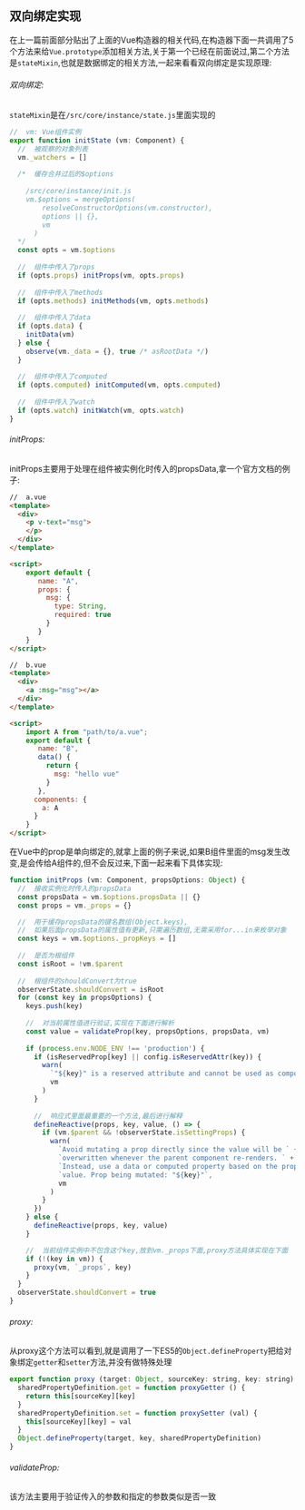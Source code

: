 ## 双向绑定实现

在上一篇前面部分贴出了上面的Vue构造器的相关代码,在构造器下面一共调用了5个方法来给```Vue.prototype```添加相关方法,关于第一个已经在前面说过,第二个方法是```stateMixin```,也就是数据绑定的相关方法,一起来看看双向绑定是实现原理:

###### 双向绑定:

```stateMixin```是在```/src/core/instance/state.js```里面实现的



```javascript
//	vm: Vue组件实例
export function initState (vm: Component) {
  //  被观察的对象列表
  vm._watchers = []
  
  /*  缓存合并过后的$options
  
  	/src/core/instance/init.js
  	vm.$options = mergeOptions(
        resolveConstructorOptions(vm.constructor),
        options || {},
        vm
      )
  */
  const opts = vm.$options
  
  //  组件中传入了props
  if (opts.props) initProps(vm, opts.props)
  
  //  组件中传入了methods
  if (opts.methods) initMethods(vm, opts.methods)
  
  //  组件中传入了data
  if (opts.data) {
    initData(vm)
  } else {
    observe(vm._data = {}, true /* asRootData */)
  }
  
  //  组件中传入了computed
  if (opts.computed) initComputed(vm, opts.computed)
  
  //  组件中传入了watch
  if (opts.watch) initWatch(vm, opts.watch)
}
```



###### initProps:

initProps主要用于处理在组件被实例化时传入的propsData,拿一个官方文档的例子:

```html
//	a.vue
<template>
  <div>
  	<p v-text="msg">
    </p>
  </div>
</template>

<script>
	export default {
       name: "A",
       props: {
         msg: {
           type: String,
           required: true
         }
       }
	}
</script>

//	b.vue
<template>
  <div>
  	<a :msg="msg"></a>
  </div>
</template>

<script>
  	import A from "path/to/a.vue";
	export default {
       name: "B",
       data() {
         return {
           msg: "hello vue"
         }
       },
      components: {
        a: A
      }
	}
</script>


```

在Vue中的prop是单向绑定的,就拿上面的例子来说,如果B组件里面的msg发生改变,是会传给A组件的,但不会反过来,下面一起来看下具体实现:

```javascript
function initProps (vm: Component, propsOptions: Object) {
  //  接收实例化时传入的propsData
  const propsData = vm.$options.propsData || {}
  const props = vm._props = {}

  //  用于缓存propsData的键名数组(Object.keys),
  //  如果后面propsData的属性值有更新,只需遍历数组,无需采用for...in来枚举对象
  const keys = vm.$options._propKeys = []
  
  //  是否为根组件
  const isRoot = !vm.$parent
  
  //  根组件的shouldConvert为true
  observerState.shouldConvert = isRoot
  for (const key in propsOptions) {
    keys.push(key)
    
    //  对当前属性值进行验证,实现在下面进行解析
    const value = validateProp(key, propsOptions, propsData, vm)
    
    if (process.env.NODE_ENV !== 'production') {
      if (isReservedProp[key] || config.isReservedAttr(key)) {
        warn(
          `"${key}" is a reserved attribute and cannot be used as component prop.`,
          vm
        )
      }
      
      //  响应式里面最重要的一个方法,最后进行解释
      defineReactive(props, key, value, () => {
        if (vm.$parent && !observerState.isSettingProps) {
          warn(
            `Avoid mutating a prop directly since the value will be ` +
            `overwritten whenever the parent component re-renders. ` +
            `Instead, use a data or computed property based on the prop's ` +
            `value. Prop being mutated: "${key}"`,
            vm
          )
        }
      })
    } else {
      defineReactive(props, key, value)
    }

    //  当前组件实例中不包含这个key,放到vm._props下面,proxy方法具体实现在下面
    if (!(key in vm)) {
      proxy(vm, `_props`, key)
    }
  }
  observerState.shouldConvert = true
}
```



###### proxy:

从proxy这个方法可以看到,就是调用了一下ES5的```Object.defineProperty```把给对象绑定```getter```和```setter```方法,并没有做特殊处理

```javascript
export function proxy (target: Object, sourceKey: string, key: string) {
  sharedPropertyDefinition.get = function proxyGetter () {
    return this[sourceKey][key]
  }
  sharedPropertyDefinition.set = function proxySetter (val) {
    this[sourceKey][key] = val
  }
  Object.defineProperty(target, key, sharedPropertyDefinition)
}
```



###### validateProp:

该方法主要用于验证传入的参数和指定的参数类似是否一致